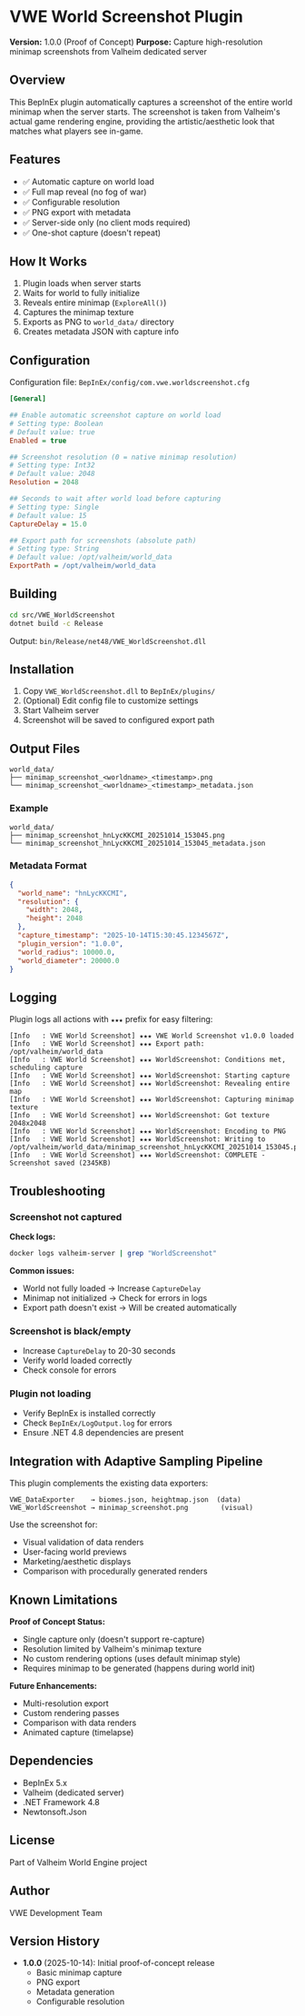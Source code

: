 # VWE World Screenshot Plugin

**Version:** 1.0.0 (Proof of Concept)
**Purpose:** Capture high-resolution minimap screenshots from Valheim dedicated server

## Overview

This BepInEx plugin automatically captures a screenshot of the entire world minimap when the server starts. The screenshot is taken from Valheim's actual game rendering engine, providing the artistic/aesthetic look that matches what players see in-game.

## Features

- ✅ Automatic capture on world load
- ✅ Full map reveal (no fog of war)
- ✅ Configurable resolution
- ✅ PNG export with metadata
- ✅ Server-side only (no client mods required)
- ✅ One-shot capture (doesn't repeat)

## How It Works

1. Plugin loads when server starts
2. Waits for world to fully initialize
3. Reveals entire minimap (`ExploreAll()`)
4. Captures the minimap texture
5. Exports as PNG to `world_data/` directory
6. Creates metadata JSON with capture info

## Configuration

Configuration file: `BepInEx/config/com.vwe.worldscreenshot.cfg`

```ini
[General]

## Enable automatic screenshot capture on world load
# Setting type: Boolean
# Default value: true
Enabled = true

## Screenshot resolution (0 = native minimap resolution)
# Setting type: Int32
# Default value: 2048
Resolution = 2048

## Seconds to wait after world load before capturing
# Setting type: Single
# Default value: 15
CaptureDelay = 15.0

## Export path for screenshots (absolute path)
# Setting type: String
# Default value: /opt/valheim/world_data
ExportPath = /opt/valheim/world_data
```

## Building

```bash
cd src/VWE_WorldScreenshot
dotnet build -c Release
```

Output: `bin/Release/net48/VWE_WorldScreenshot.dll`

## Installation

1. Copy `VWE_WorldScreenshot.dll` to `BepInEx/plugins/`
2. (Optional) Edit config file to customize settings
3. Start Valheim server
4. Screenshot will be saved to configured export path

## Output Files

```
world_data/
├── minimap_screenshot_<worldname>_<timestamp>.png
└── minimap_screenshot_<worldname>_<timestamp>_metadata.json
```

### Example

```
world_data/
├── minimap_screenshot_hnLycKKCMI_20251014_153045.png
└── minimap_screenshot_hnLycKKCMI_20251014_153045_metadata.json
```

### Metadata Format

```json
{
  "world_name": "hnLycKKCMI",
  "resolution": {
    "width": 2048,
    "height": 2048
  },
  "capture_timestamp": "2025-10-14T15:30:45.1234567Z",
  "plugin_version": "1.0.0",
  "world_radius": 10000.0,
  "world_diameter": 20000.0
}
```

## Logging

Plugin logs all actions with `★★★` prefix for easy filtering:

```
[Info   : VWE World Screenshot] ★★★ VWE World Screenshot v1.0.0 loaded
[Info   : VWE World Screenshot] ★★★ Export path: /opt/valheim/world_data
[Info   : VWE World Screenshot] ★★★ WorldScreenshot: Conditions met, scheduling capture
[Info   : VWE World Screenshot] ★★★ WorldScreenshot: Starting capture
[Info   : VWE World Screenshot] ★★★ WorldScreenshot: Revealing entire map
[Info   : VWE World Screenshot] ★★★ WorldScreenshot: Capturing minimap texture
[Info   : VWE World Screenshot] ★★★ WorldScreenshot: Got texture 2048x2048
[Info   : VWE World Screenshot] ★★★ WorldScreenshot: Encoding to PNG
[Info   : VWE World Screenshot] ★★★ WorldScreenshot: Writing to /opt/valheim/world_data/minimap_screenshot_hnLycKKCMI_20251014_153045.png
[Info   : VWE World Screenshot] ★★★ WorldScreenshot: COMPLETE - Screenshot saved (2345KB)
```

## Troubleshooting

### Screenshot not captured

**Check logs:**
```bash
docker logs valheim-server | grep "WorldScreenshot"
```

**Common issues:**
- World not fully loaded → Increase `CaptureDelay`
- Minimap not initialized → Check for errors in logs
- Export path doesn't exist → Will be created automatically

### Screenshot is black/empty

- Increase `CaptureDelay` to 20-30 seconds
- Verify world loaded correctly
- Check console for errors

### Plugin not loading

- Verify BepInEx is installed correctly
- Check `BepInEx/LogOutput.log` for errors
- Ensure .NET 4.8 dependencies are present

## Integration with Adaptive Sampling Pipeline

This plugin complements the existing data exporters:

```
VWE_DataExporter    → biomes.json, heightmap.json  (data)
VWE_WorldScreenshot → minimap_screenshot.png        (visual)
```

Use the screenshot for:
- Visual validation of data renders
- User-facing world previews
- Marketing/aesthetic displays
- Comparison with procedurally generated renders

## Known Limitations

**Proof of Concept Status:**
- Single capture only (doesn't support re-capture)
- Resolution limited by Valheim's minimap texture
- No custom rendering options (uses default minimap style)
- Requires minimap to be generated (happens during world init)

**Future Enhancements:**
- Multi-resolution export
- Custom rendering passes
- Comparison with data renders
- Animated capture (timelapse)

## Dependencies

- BepInEx 5.x
- Valheim (dedicated server)
- .NET Framework 4.8
- Newtonsoft.Json

## License

Part of Valheim World Engine project

## Author

VWE Development Team

## Version History

- **1.0.0** (2025-10-14): Initial proof-of-concept release
  - Basic minimap capture
  - PNG export
  - Metadata generation
  - Configurable resolution
